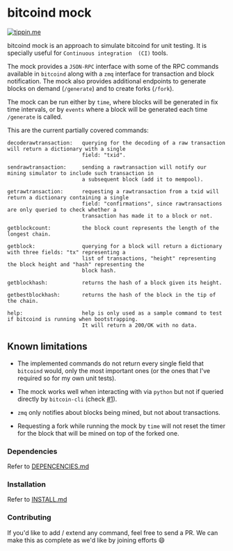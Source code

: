 # bitcoind mock

[![tippin.me](https://badgen.net/badge/%E2%9A%A1%EF%B8%8Ftippin.me/@sr_gi/F0918E)](https://tippin.me/@sr_gi)

bitcoind mock is an approach to simulate bitcoind for unit testing. It is specially useful for `Continuous integration 
(CI)` tools. 

The mock provides a `JSON-RPC` interface with some of the RPC commands available in `bitcoind` along with a `zmq` 
interface for transaction and block notification. The mock also provides additional endpoints to generate blocks on 
demand (`/generate`) and to create forks (`/fork`).

The mock can be run either by `time`, where blocks will be generated in fix time intervals, or by `events` where a block
will be generated each time `/generate` is called.

This are the current partially covered commands:

```
decoderawtransaction:   querying for the decoding of a raw transaction will return a dictionary with a single
                        field: "txid".

sendrawtransaction:     sending a rawtransaction will notify our mining simulator to include such transaction in
                        a subsequent block (add it to mempool).

getrawtransaction:      requesting a rawtransaction from a txid will return a dictionary containing a single
                        field: "confirmations", since rawtransactions are only queried to check whether a
                        transaction has made it to a block or not.

getblockcount:          the block count represents the length of the longest chain.

getblock:               querying for a block will return a dictionary with three fields: "tx" representing a
                        list of transactions, "height" representing the block height and "hash" representing the
                        block hash.

getblockhash:           returns the hash of a block given its height.

getbestblockhash:       returns the hash of the block in the tip of the chain.

help:                   help is only used as a sample command to test if bitcoind is running when bootstrapping.
                        It will return a 200/OK with no data.
```

## Known limitations

- The implemented commands do not return every single field that `bitcoind` would, only the most important ones (or the 
ones that I've required so for my own unit tests).

- The mock works well when interacting with via `python` but not if queried directly by `bitcoin-cli` (check [#1](https://github.com/sr-gi/bitcoind_mock/issues/1)).

- `zmq` only notifies about blocks being mined, but not about transactions.

- Requesting a fork while running the mock by `time` will not reset the timer for the block that will be mined on top of
the forked one.

### Dependencies

Refer to [DEPENCENCIES.md](DEPENDENCIES.md)

### Installation

Refer to [INSTALL.md](INSTALL.md)

### Contributing

If you'd like to add / extend any command, feel free to send a PR. We can make this as complete as we'd like by joining 
efforts :smile:
